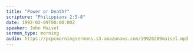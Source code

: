```yaml
---
title: "Power or Death?"
scripture: "Philippians 2:5-8"
date: 1992-02-09T00:00:00Z
speaker: John Maisel
sermon_type: morning
audio: https://pcpcmorningsermons.s3.amazonaws.com/19920209maisel.mp3 
---
```




